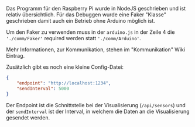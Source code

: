 Das Programm für den Raspberry Pi wurde in NodeJS geschrieben und ist relativ übersichtlich. Für das Debuggen wurde eine Faker "Klasse" geschrieben damit auch ein Betrieb ohne Arduino möglich ist.

Um den Faker zu verwenden muss in der `arduino.js` in der Zeile 4 die `'./comm/Faker'` required werden statt `'./comm/Arduino'`.

Mehr Informationen, zur Kommunikation, stehen im "Kommunikation" Wiki Eintrag.

Zusätzlich gibt es noch eine kleine Config-Datei:

```json
{
    "endpoint": "http://localhost:1234",
    "sendInterval": 5000
}
```

Der Endpoint ist die Schnittstelle bei der Visualisierung (`/api/sensors`) und der `sendInterval` ist der Interval, in welchem die Daten an die Visualisierung gesendet werden.